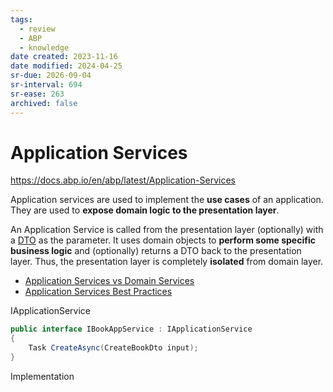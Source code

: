 ```yaml
---
tags:
  - review
  - ABP
  - knowledge
date created: 2023-11-16
date modified: 2024-04-25
sr-due: 2026-09-04
sr-interval: 694
sr-ease: 263
archived: false
---
```


# Application Services

https://docs.abp.io/en/abp/latest/Application-Services

Application services are used to implement the **use cases** of an application. They are used to **expose domain logic to the presentation layer**.

An Application Service is called from the presentation layer (optionally) with a [DTO](Data%20Transfer%20Objects.md) as the parameter. It uses domain objects to **perform some specific business logic** and (optionally) returns a DTO back to the presentation layer. Thus, the presentation layer is completely **isolated** from domain layer.

- [Application Services vs Domain Services](Domain%20Services.md#Application%20Services%20vs%20Domain%20Services)
- [Application Services Best Practices](Application%20Services%20Best%20Practices.md)



IApplicationService

```csharp
public interface IBookAppService : IApplicationService
{
    Task CreateAsync(CreateBookDto input);
}
```

Implementation
